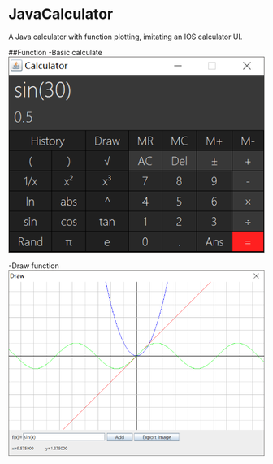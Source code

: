 # JavaCalculator
A Java calculator with function plotting, imitating an IOS calculator UI.

##Function
-Basic calculate
![Calculate](https://raw.githubusercontent.com/LuChang-CS/JavaCalculator/master/img/calculate.png "Calculate")

-Draw function
![Draw](https://raw.githubusercontent.com/LuChang-CS/JavaCalculator/master/img/draw.png "Draw")